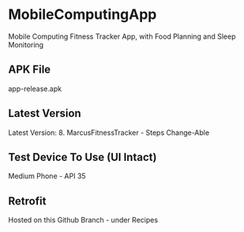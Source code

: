# MobileComputingApp
Mobile Computing Fitness Tracker App, with Food Planning and Sleep Monitoring

## APK File
app-release.apk

## Latest Version
Latest Version: 8. MarcusFitnessTracker - Steps Change-Able

## Test Device To Use (UI Intact)
Medium Phone - API 35

## Retrofit
Hosted on this Github Branch - under Recipes